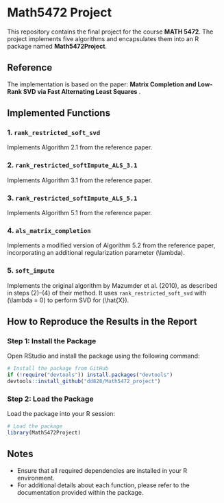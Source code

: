 
# Math5472 Project

This repository contains the final project for the course **MATH 5472**. The project implements five algorithms and encapsulates them into an R package named **Math5472Project**.

## Reference

The implementation is based on the paper:
**Matrix Completion and Low-Rank SVD via Fast Alternating Least Squares** .

## Implemented Functions

### 1. `rank_restricted_soft_svd`
Implements Algorithm 2.1 from the reference paper.

### 2. `rank_restricted_softImpute_ALS_3.1`
Implements Algorithm 3.1 from the reference paper.

### 3. `rank_restricted_softImpute_ALS_5.1`
Implements Algorithm 5.1 from the reference paper.

### 4. `als_matrix_completion`
Implements a modified version of Algorithm 5.2 from the reference paper, incorporating an additional regularization parameter \(\lambda\).

### 5. `soft_impute`
Implements the original algorithm by Mazumder et al. (2010), as described in steps (2)–(4) of their method. It uses `rank_restricted_soft_svd` with \(\lambda = 0\) to perform SVD for \(\hat{X}\).

## How to Reproduce the Results in the Report

### Step 1: Install the Package

Open RStudio and install the package using the following command:
```R
# Install the package from GitHub
if (!require("devtools")) install.packages("devtools")
devtools::install_github("dd828/Math5472_project")
```

### Step 2: Load the Package

Load the package into your R session:
```R
# Load the package
library(Math5472Project)
```

## Notes

- Ensure that all required dependencies are installed in your R environment.
- For additional details about each function, please refer to the documentation provided within the package.








